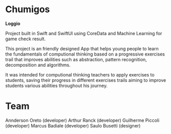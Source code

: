 # Chumigos

**Loggio**

Project built in Swift and SwiftUI using CoreData and Machine Learning for game check result.

This project is an friendly designed App that helps young people to learn the fundamentals of computional thinking based on a progressive exercises trail that improves abilities such as abstraction, pattern recognition, decomposition and algorithms.

It was intended for computional thinking teachers to apply exercises to students, saving their progress in different exercises trails aiming to improve students various abilities throughout his journey.



# Team
Annderson Oreto (developer)
Arthur Ranck (developer)
Guilherme Piccoli (developer)
Marcus Badiale (developer)
Saulo Busetti (designer)
